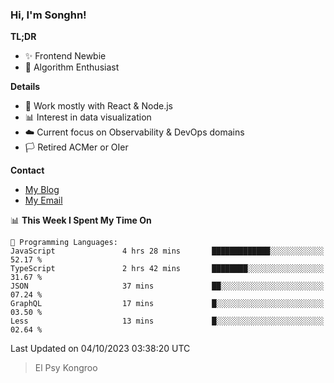 ### Hi, I'm Songhn!

**TL;DR**

- ✨ Frontend Newbie
- 🎈 Algorithm Enthusiast

**Details**

- 🎯 Work mostly with React & Node.js
- 📊 Interest in data visualization
- ☁️ Current focus on Observability & DevOps domains
- 🏳️ Retired ACMer or OIer

**Contact**
- [My Blog](https://blog.songhn.com)
- [My Email](mailto:songhn233@gmail.com)

<!--START_SECTION:waka-->
📊 **This Week I Spent My Time On** 

```text
💬 Programming Languages: 
JavaScript               4 hrs 28 mins       █████████████░░░░░░░░░░░░   52.17 % 
TypeScript               2 hrs 42 mins       ████████░░░░░░░░░░░░░░░░░   31.67 % 
JSON                     37 mins             ██░░░░░░░░░░░░░░░░░░░░░░░   07.24 % 
GraphQL                  17 mins             █░░░░░░░░░░░░░░░░░░░░░░░░   03.50 % 
Less                     13 mins             █░░░░░░░░░░░░░░░░░░░░░░░░   02.64 % 
```


 Last Updated on 04/10/2023 03:38:20 UTC
<!--END_SECTION:waka-->

> El Psy Kongroo
